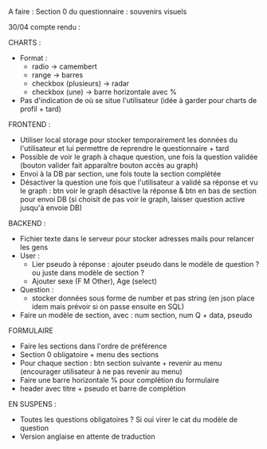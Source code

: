 <!-- !! changer la variable dans TEMPvarFetch avant commit ! -->
<!-- !! changer mongoose.connect avant commit Heroku ! -->

A faire : 
    Section 0 du questionnaire : souvenirs visuels

30/04 compte rendu :

CHARTS :
- Format :
    - radio -> camembert
    - range -> barres
    - checkbox (plusieurs) -> radar
    - checkbox (une) -> barre horizontale avec %
- Pas d'indication de où se situe l'utilisateur (idée à garder pour charts de profil + tard)
<!-- - Nuage de mots ? non -->

FRONTEND : 
- Utiliser local storage pour stocker temporairement les données du l'utilisateur et lui permettre de reprendre le questionnaire + tard
- Possible de voir le graph à chaque question, une fois la question validée (bouton valider fait apparaître bouton accès au graph)
- Envoi à la DB par section, une fois toute la section complétée
- Désactiver la question une fois que l'utilisateur a validé sa réponse et vu le graph : btn voir le graph désactive la réponse & btn en bas de section pour envoi DB (si choisit de pas voir le graph, laisser question active jusqu'à envoie DB)

BACKEND :
- Fichier texte dans le serveur pour stocker adresses mails pour relancer les gens <!--* OK-->
- User :
    - Lier pseudo à réponse : ajouter pseudo dans le modèle de question ? ou juste dans modèle de section ?
    - Ajouter sexe (F M Other), Age (select)
- Question :
    - stocker données sous forme de number et pas string (en json place idem mais prévoir si on passe ensuite en SQL)
- Faire un modèle de section, avec : num section, num Q + data, pseudo

FORMULAIRE
- Faire les sections dans l'ordre de préférence
- Section 0 obligatoire + menu des sections
- Pour chaque section : btn section suivante + revenir au menu (encourager utilisateur à ne pas revenir au menu)
- Faire une barre horizontale % pour complétion du formulaire
- header avec titre + pseudo et barre de complétion

EN SUSPENS :
- Toutes les questions obligatoires ? Si oui virer le cat du modèle de question
- Version anglaise en attente de traduction
